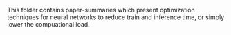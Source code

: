 This folder contains paper-summaries which present optimization techniques for neural networks to reduce train and inference time, or simply lower the compuational load.